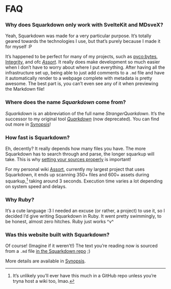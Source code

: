 # FAQ
<!-- #SQUARK live!
| dest = info/faq
| head = Frequently Asked Questions
-->

### Why does Squarkdown only work with SvelteKit and MDsveX?
Yeah, Squarkdown was made for a very particular purpose. It’s totally geared towards the technologies I use, but that’s purely because I made it for myself :P

It’s happened to be perfect for many of my projects, such as [pyco:bytes](https://sup2point0.github.io/pycobytes), [Integrity](https://sup2point0.github.io/integrity), and ofc [*Assort*](https://sup2point0.github.io/Assort). It really does make development so much easier when I don’t have to worry about where I put everything. After having all the infrastructure set up, being able to just add comments to a `.md` file and have it automatically render to a webpage complete with metadata is pretty awesome. The best part is, you can’t even see any of it when previewing the Markdown file!

### Where does the name *Squarkdown* come from?
*Squarkdown* is an abbreviation of the full name *StrangerQuarkdown*. It’s the successor to my original tool [*Quarkdown*](https://github.com/Sup2point0/quarkdown) (now deprecated). You can find out more in [Synopsis](synopsis.md)!

### How fast is Squarkdown?
Eh, decently? It really depends how many files you have. The more Squarkdown has to search through and parse, the longer squarkup will take. This is why [setting your sources properly](~) is important!

For my personal wiki [Assort](https://github.com/Sup2point0/Assort), currently my largest project that uses Squarkdown, it ends up scanning 350+ files and 600+ assets during squarkup,[^lot] taking around 3 seconds. Execution time varies a lot depending on system speed and delays.

[^lot]: It’s unlikely you’ll ever have this much in a GitHub repo unless you’re tryna host a wiki too, lmao.

### Why Ruby?
It’s a cute language :3 I needed an excuse (or rather, a project) to use it, so I decided I’d give writing Squarkdown in Ruby. It went pretty swimmingly, to be honest, almost zero hitches. Ruby just works ^v^

### Was this website built with Squarkdown?
Of course! (Imagine if it weren’t!) The text you’re reading now is sourced from a `.md` file [in the Squarkdown repo](https://github.com/Sup2point0/stranger-quarkdown/blob/main/faq.md?plain=1) ;)

More details are available in [Synopsis](synopsis.md).

